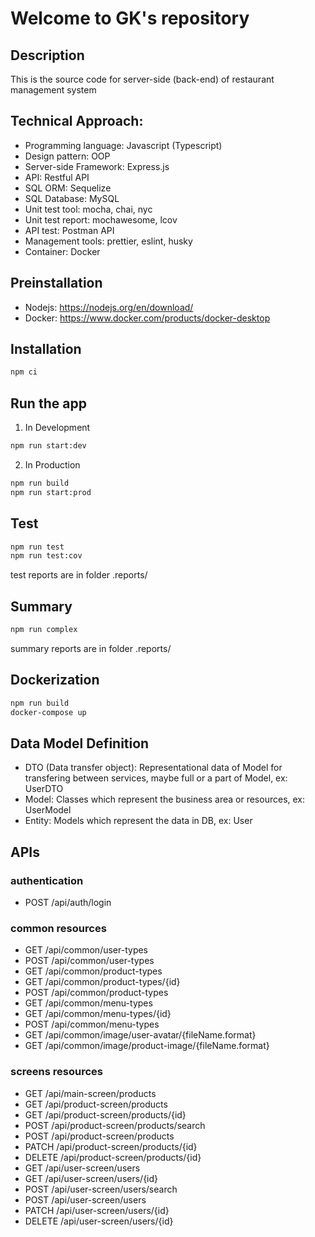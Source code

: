 # Welcome to GK's repository

## Description

This is the source code for server-side (back-end) of restaurant management system

## Technical Approach:

- Programming language: Javascript (Typescript)
- Design pattern: OOP
- Server-side Framework: Express.js
- API: Restful API
- SQL ORM: Sequelize
- SQL Database: MySQL
- Unit test tool: mocha, chai, nyc
- Unit test report: mochawesome, lcov
- API test: Postman API
- Management tools: prettier, eslint, husky
- Container: Docker

## Preinstallation

- Nodejs: https://nodejs.org/en/download/
- Docker: https://www.docker.com/products/docker-desktop

## Installation

```bash
npm ci
```

## Run the app

1. In Development

```bash
npm run start:dev
```

2. In Production

```bash
npm run build
npm run start:prod
```

## Test

```bash
npm run test
npm run test:cov
```

test reports are in folder .reports/

## Summary

```bash
npm run complex
```

summary reports are in folder .reports/

## Dockerization

```bash
npm run build
docker-compose up
```

## Data Model Definition

- DTO (Data transfer object): Representational data of Model for transfering between services, maybe full or a part of Model, ex: UserDTO
- Model: Classes which represent the business area or resources, ex: UserModel
- Entity: Models which represent the data in DB, ex: User

## APIs

### authentication

- POST /api/auth/login

### common resources

- GET /api/common/user-types
- POST /api/common/user-types
- GET /api/common/product-types
- GET /api/common/product-types/{id}
- POST /api/common/product-types
- GET /api/common/menu-types
- GET /api/common/menu-types/{id}
- POST /api/common/menu-types
- GET /api/common/image/user-avatar/{fileName.format}
- GET /api/common/image/product-image/{fileName.format}

### screens resources

- GET /api/main-screen/products
- GET /api/product-screen/products
- GET /api/product-screen/products/{id}
- POST /api/product-screen/products/search
- POST /api/product-screen/products
- PATCH /api/product-screen/products/{id}
- DELETE /api/product-screen/products/{id}
- GET /api/user-screen/users
- GET /api/user-screen/users/{id}
- POST /api/user-screen/users/search
- POST /api/user-screen/users
- PATCH /api/user-screen/users/{id}
- DELETE /api/user-screen/users/{id}
